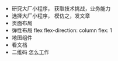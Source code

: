 - 研究大厂小程序， 获取技术挑战，业务能力
- 选择大厂小程序， 模仿之，发文章
- 页面布局
- 弹性布局 flex  flex-direction: column
flex: 1
- 地图组件
- 看文档
- 二维码
  怎么工作
  
